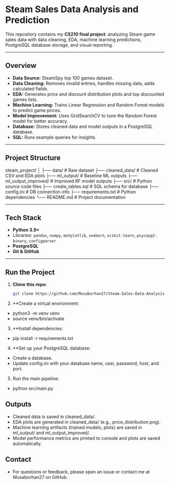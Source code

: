 # Steam Sales Data Analysis and Prediction

This repository contains my **CS210 final project**: analyzing Steam game sales data with data cleaning, EDA, machine learning predictions, PostgreSQL database storage, and visual reporting.

---

## Overview

- **Data Source:** SteamSpy top 100 games dataset.
- **Data Cleaning:** Removes invalid entries, handles missing data, adds calculated fields.
- **EDA:** Generates price and discount distribution plots and top discounted games lists.
- **Machine Learning:** Trains Linear Regression and Random Forest models to predict game prices.
- **Model Improvement:** Uses GridSearchCV to tune the Random Forest model for better accuracy.
- **Database:** Stores cleaned data and model outputs in a PostgreSQL database.
- **SQL:** Runs example queries for insights.

---

## Project Structure

steam_project/
│
├── data/ # Raw dataset
├── cleaned_data/ # Cleaned CSV and EDA plots
├── ml_output/ # Baseline ML outputs
├── ml_output_improved/ # Improved RF model outputs
├── src/ # Python source code files
├── create_tables.sql # SQL schema for database
├── config.ini # DB connection info
├── requirements.txt # Python dependencies
└── README.md # Project documentation


---

## Tech Stack

- **Python 3.9+**
- Libraries: `pandas`, `numpy`, `matplotlib`, `seaborn`, `scikit-learn`, `psycopg2-binary`, `configparser`
- **PostgreSQL**
- **Git & GitHub**

---

## Run the Project

1. **Clone this repo:**

   ```bash
   git clone https://github.com/Musaborhan27/Steam-Sales-Data-Analysis-and-Prediction.git

2. **Create a virtual environment:

- python3 -m venv venv
- source venv/bin/activate

3. **Install dependencies:

- pip install -r requirements.txt

4. **Set up your PostgreSQL database:

- Create a database.
- Update config.ini with your database name, user, password, host, and port.

5. Run the main pipeline:

- python src/main.py

## Outputs

- Cleaned data is saved in cleaned_data/.
- EDA plots are generated in cleaned_data/ (e.g., price_distribution.png).
- Machine learning artifacts (trained models, plots) are saved in ml_output/ and ml_output_improved/.
- Model performance metrics are printed to console and plots are saved automatically.

## Contact

- For questions or feedback, please open an issue or contact me at Musaborhan27 on GitHub.

